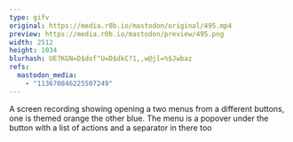 ```yaml
---
type: gifv
original: https://media.r0b.io/mastodon/original/495.mp4
preview: https://media.r0b.io/mastodon/preview/495.png
width: 2512
height: 1034
blurhash: UE7KGN=D$dof^U=D$dkC?1,,w@j[=%$Jwbaz
refs:
  mastodon_media:
    - "113670846225507249"
---
```


A screen recording showing opening a two menus from a different buttons, one is themed orange the other blue. The menu is a popover under the button with a list of actions and a separator in there too
